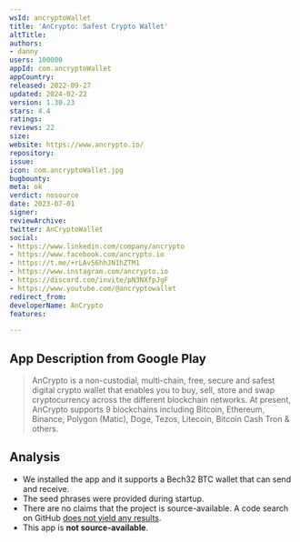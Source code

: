 ```yaml
---
wsId: ancryptoWallet
title: 'AnCrypto: Safest Crypto Wallet'
altTitle: 
authors:
- danny
users: 100000
appId: com.ancryptoWallet
appCountry: 
released: 2022-09-27
updated: 2024-02-22
version: 1.30.23
stars: 4.4
ratings: 
reviews: 22
size: 
website: https://www.ancrypto.io/
repository: 
issue: 
icon: com.ancryptoWallet.jpg
bugbounty: 
meta: ok
verdict: nosource
date: 2023-07-01
signer: 
reviewArchive: 
twitter: AnCryptoWallet
social:
- https://www.linkedin.com/company/ancrypto
- https://www.facebook.com/ancrypto.io
- https://t.me/+rLAv56hhJN1hZTM1
- https://www.instagram.com/ancrypto.io
- https://discord.com/invite/pN3NXfpJgF
- https://www.youtube.com/@ancryptowallet
redirect_from: 
developerName: AnCrypto
features: 

---
```


## App Description from Google Play

> AnCrypto is a non-custodial, multi-chain, free, secure and safest digital crypto wallet that enables you to buy, sell, store and swap cryptocurrency across the different blockchain networks. At present, AnCrypto supports 9 blockchains including Bitcoin, Ethereum, Binance, Polygon (Matic), Doge, Tezos, Litecoin, Bitcoin Cash Tron & others.

## Analysis

- We installed the app and it supports a Bech32 BTC wallet that can send and receive.
- The seed phrases were provided during startup.
- There are no claims that the project is source-available. A code search on GitHub [does not yield any results](https://github.com/search?q=com.ancryptoWallet&type=code).
- This app is **not source-available**.
